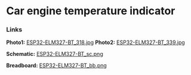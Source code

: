 # Сar engine temperature indicator

### Links  
**Photo1:** [ESP32-ELM327-BT_318.jpg](https://github.com/AlexVakhnin/ESP32-ELM327-BT/blob/main/ESP32-ELM327-BT_318.jpg)
**Photo2:** [ESP32-ELM327-BT_339.jpg](https://github.com/AlexVakhnin/ESP32-ELM327-BT/blob/main/ESP32-ELM327-BT_339.jpg)

**Schematic:** [ESP32-ELM327-BT_sc.png](https://github.com/AlexVakhnin/ESP32-ELM327-BT/blob/main/ESP32-ELM327-BT_sc.png)

**Breadboard:** [ESP32-ELM327-BT_bb.png](https://github.com/AlexVakhnin/ESP32-ELM327-BT/blob/main/ESP32-ELM327-BT_bb.png)
